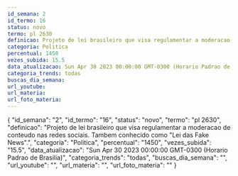 ```yaml
---
id_semana: 2
id_termo: 16
status: novo
termo: pl 2630
definicao: Projeto de lei brasileiro que visa regulamentar a moderacao de conteudo nas redes sociais. Tambem conhecido como "Lei das Fake News".
categoria: Politica
percentual: 1450
vezes_subida: 15.5
data_atualizacao: Sun Apr 30 2023 00:00:00 GMT-0300 (Horario Padrao de Brasilia)
categoria_trends: todas
buscas_dia_semana: 
url_youtube: 
url_materia: 
url_foto_materia: 
---
```


{
  "id_semana": "2",
  "id_termo": "16",
  "status": "novo",
  "termo": "pl 2630",
  "definicao": "Projeto de lei brasileiro que visa regulamentar a moderacao de conteudo nas redes sociais. Tambem conhecido como \"Lei das Fake News\".",
  "categoria": "Politica",
  "percentual": "1450",
  "vezes_subida": "15.5",
  "data_atualizacao": "Sun Apr 30 2023 00:00:00 GMT-0300 (Horario Padrao de Brasilia)",
  "categoria_trends": "todas",
  "buscas_dia_semana": "",
  "url_youtube": "",
  "url_materia": "",
  "url_foto_materia": ""
}